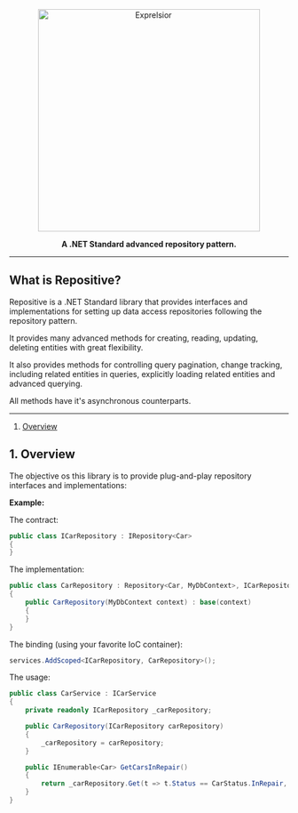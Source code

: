 <div align="center">
    <a href="https://github.com/alexmurari/Repositive/">
    <img alt="Exprelsior" width="400" src="https://user-images.githubusercontent.com/11204378/81116400-aab2c700-8efb-11ea-8f8f-2fc3908ea7d7.png">
  </a>
  <p>
    <strong>A .NET Standard advanced repository pattern.</strong>
  </p>
</div>

---

## What is Repositive?

Repositive is a .NET Standard library that provides interfaces and implementations for setting up data access repositories following the repository pattern.

It provides many advanced methods for creating, reading, updating, deleting entities with great flexibility.

It also provides methods for controlling query pagination, change tracking, including related entities in queries, explicitly loading related entities and advanced querying.

All methods have it's asynchronous counterparts.

---

1. [Overview](#1-overview)

## 1. Overview

The objective os this library is to provide plug-and-play repository interfaces and implementations:

**Example:**

The contract:
```csharp
public class ICarRepository : IRepository<Car>
{
}
```

The implementation:
```csharp
public class CarRepository : Repository<Car, MyDbContext>, ICarRepository
{
    public CarRepository(MyDbContext context) : base(context)
    {
    }
}
```

The binding (using your favorite IoC container):
```csharp
services.AddScoped<ICarRepository, CarRepository>();
```

The usage:
```csharp
public class CarService : ICarService
{
    private readonly ICarRepository _carRepository;

    public CarRepository(ICarRepository carRepository)
    {
        _carRepository = carRepository;
    }

    public IEnumerable<Car> GetCarsInRepair()
    {
        return _carRepository.Get(t => t.Status == CarStatus.InRepair, QueryTracking.NoTracking);
    }
}
```
